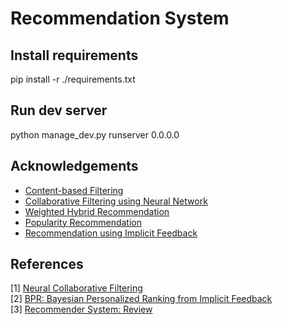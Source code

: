 Recommendation System
=======

Install requirements
------------
pip install -r ./requirements.txt

Run dev server
------------
python manage_dev.py runserver 0.0.0.0

Acknowledgements
----------------

- [Content-based Filtering](#)
- [Collaborative Filtering using Neural Network](https://arxiv.org/pdf/1708.05031.pdf)
- [Weighted Hybrid Recommendation](#)
- [Popularity Recommendation](#)
- [Recommendation using Implicit Feedback](#)

References
----------

[1] [Neural Collaborative Filtering](https://arxiv.org/pdf/1708.05031.pdf)  
[2] [BPR: Bayesian Personalized Ranking from Implicit Feedback](https://arxiv.org/pdf/1205.2618.pdf)  
[3] [Recommender System: Review](https://pdfs.semanticscholar.org/87d4/f4e19ad4fe140a40aebb24e4b7c6a9112332.pdf) 



